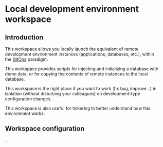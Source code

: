 # Local development environment workspace

## Introduction

This workspace allows you locally launch the equivalent of remote development environment instances
(applications, databases, etc.), within the [GitOps](https://www.gitops.tech/) paradigm.

This workspace provides scripts for injecting and initializing a database with demo data,
or for copying the contents of remote instances to the local database.

This workspace is the right place if you want to work (fix bug, improve…) in
isolation (without disturbing your colleagues) on development-type configuration changes.

This workspace is also useful for tinkering to better understand how this environment works.

## Workspace configuration

...
